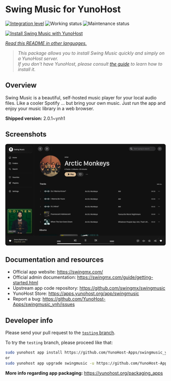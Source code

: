 <!--
N.B.: This README was automatically generated by <https://github.com/YunoHost/apps/tree/master/tools/readme_generator>
It shall NOT be edited by hand.
-->

# Swing Music for YunoHost

[![Integration level](https://apps.yunohost.org/badge/integration/swingmusic)](https://ci-apps.yunohost.org/ci/apps/swingmusic/)
![Working status](https://apps.yunohost.org/badge/state/swingmusic)
![Maintenance status](https://apps.yunohost.org/badge/maintained/swingmusic)

[![Install Swing Music with YunoHost](https://install-app.yunohost.org/install-with-yunohost.svg)](https://install-app.yunohost.org/?app=swingmusic)

*[Read this README in other languages.](./ALL_README.md)*

> *This package allows you to install Swing Music quickly and simply on a YunoHost server.*  
> *If you don't have YunoHost, please consult [the guide](https://yunohost.org/install) to learn how to install it.*

## Overview

Swing Music is a beautiful, self-hosted music player for your local audio files. Like a cooler Spotify ... but bring your own music. Just run the app and enjoy your music library in a web browser.


**Shipped version:** 2.0.1~ynh1

## Screenshots

![Screenshot of Swing Music](./doc/screenshots/screenshot.png)

## Documentation and resources

- Official app website: <https://swingmx.com/>
- Official admin documentation: <https://swingmx.com/guide/getting-started.html>
- Upstream app code repository: <https://github.com/swingmx/swingmusic>
- YunoHost Store: <https://apps.yunohost.org/app/swingmusic>
- Report a bug: <https://github.com/YunoHost-Apps/swingmusic_ynh/issues>

## Developer info

Please send your pull request to the [`testing` branch](https://github.com/YunoHost-Apps/swingmusic_ynh/tree/testing).

To try the `testing` branch, please proceed like that:

```bash
sudo yunohost app install https://github.com/YunoHost-Apps/swingmusic_ynh/tree/testing --debug
or
sudo yunohost app upgrade swingmusic -u https://github.com/YunoHost-Apps/swingmusic_ynh/tree/testing --debug
```

**More info regarding app packaging:** <https://yunohost.org/packaging_apps>
